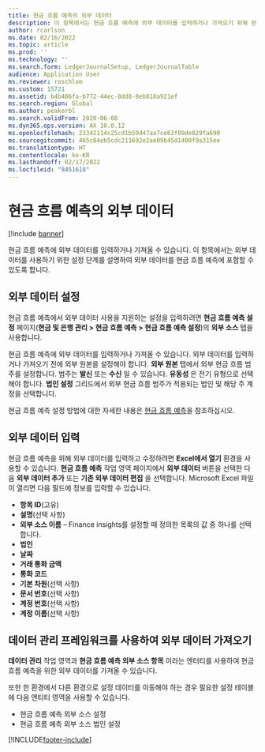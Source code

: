 ```yaml
---
title: 현금 흐름 예측의 외부 데이터
description: 이 항목에서는 현금 흐름 예측에 외부 데이터를 입력하거나 가져오기 위해 완료해야 하는 설정 단계를 설명합니다.
author: rcarlson
ms.date: 02/16/2022
ms.topic: article
ms.prod: ''
ms.technology: ''
ms.search.form: LedgerJournalSetup, LedgerJournalTable
audience: Application User
ms.reviewer: roschlom
ms.custom: 15721
ms.assetid: b4b406fa-b772-44ec-8dd8-8eb818a921ef
ms.search.region: Global
ms.author: peakerbl
ms.search.validFrom: 2020-06-08
ms.dyn365.ops.version: AX 10.0.12
ms.openlocfilehash: 23342114c25cd1b59d47aa7ce63f09de029fa690
ms.sourcegitcommit: 465c84eb5cdc211692e2ae09b45d1400f9a315ee
ms.translationtype: HT
ms.contentlocale: ko-KR
ms.lasthandoff: 02/17/2022
ms.locfileid: "8451618"
---
```

# <a name="external-data-in-cash-flow-forecasts"></a>현금 흐름 예측의 외부 데이터

[!include [banner](../includes/banner.md)]

현금 흐름 예측에 외부 데이터를 입력하거나 가져올 수 있습니다. 이 항목에서는 외부 데이터를 사용하기 위한 설정 단계를 설명하여 외부 데이터를 현금 흐름 예측에 포함할 수 있도록 합니다.

## <a name="external-data-setup"></a>외부 데이터 설정

현금 흐름 예측에서 외부 데이터 사용을 지원하는 설정을 입력하려면 **현금 흐름 예측 설정** 페이지(**현금 및 은행 관리 \> 현금 흐름 예측 \> 현금 흐름 예측 설정**)의 **외부 소스** 탭을 사용합니다.

현금 흐름 예측에 외부 데이터를 입력하거나 가져올 수 있습니다. 외부 데이터를 입력하거나 가져오기 전에 외부 원본을 설정해야 합니다. **외부 원본** 탭에서 외부 현금 흐름 범주를 설정합니다. 범주는 **발신** 또는 **수신** 일 수 있습니다. **유동성** 은 전기 유형으로 선택해야 합니다. **법인 설정** 그리드에서 외부 현금 흐름 범주가 적용되는 법인 및 해당 주 계정을 선택합니다.

현금 흐름 예측 설정 방법에 대한 자세한 내용은 [현금 흐름 예측](../cash-bank-management/cash-flow-forecasting.md)을 참조하십시오.

## <a name="enter-external-data"></a>외부 데이터 입력

현금 흐름 예측을 위해 외부 데이터를 입력하고 수정하려면 **Excel에서 열기** 환경을 사용할 수 있습니다. **현금 흐름 예측** 작업 영역 페이지에서 **외부 데이터** 버튼을 선택한 다음 **외부 데이터 추가** 또는 **기존 외부 데이터 편집** 을 선택합니다. Microsoft Excel 파일이 열리면 다음 필드에 정보를 입력할 수 있습니다.

- **항목 ID**(고유)
- **설명**(선택 사항)
- **외부 소스 이름** – Finance insights를 설정할 때 정의한 목록의 값 중 하나를 선택합니다.
- **법인**
- **날짜**
- **거래 통화 금액**
- **통화 코드**
- **기본 차원**(선택 사항)
- **문서 번호**(선택 사항)
- **계정 번호**(선택 사항)
- **계정 이름**(선택 사항)

## <a name="importing-external-data-by-using-the-data-management-framework"></a>데이터 관리 프레임워크를 사용하여 외부 데이터 가져오기

**데이터 관리** 작업 영역과 **현금 흐름 예측 외부 소스 항목** 이라는 엔터티를 사용하여 현금 흐름 예측을 위한 외부 데이터를 가져올 수 있습니다.

또한 한 환경에서 다른 환경으로 설정 데이터를 이동해야 하는 경우 필요한 설정 테이블에 다음 엔티티 영역을 사용할 수 있습니다.

- 현금 흐름 예측 외부 소스 설정
- 현금 흐름 예측 외부 소스 법인 설정

[!INCLUDE[footer-include](../../includes/footer-banner.md)]
